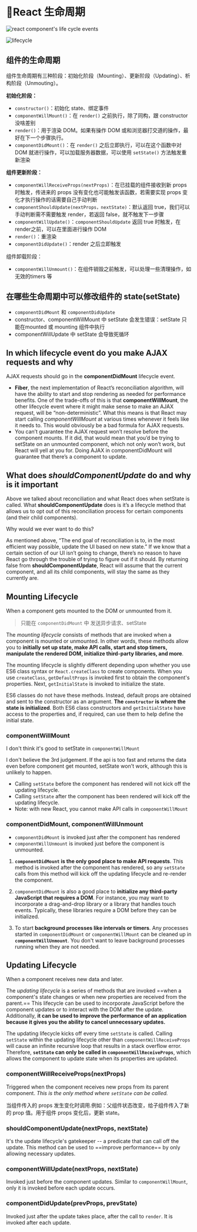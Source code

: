 # React 生命周期

![react component's life cycle events](http://i.imgur.com/3LkFtGd.png)

![lifecycle](http://images2017.cnblogs.com/blog/1106982/201708/1106982-20170811224737742-1564011484.jpg)

## 组件的生命周期

组件生命周期有三种阶段：初始化阶段（Mounting）、更新阶段（Updating）、析构阶段（Unmouting）。

**初始化阶段：**

- `constructor()`：初始化 state、绑定事件
- `componentWillMount()`：在 `render()` 之前执行，除了同构，跟 constructor 没啥差别
- `render()`：用于渲染 DOM。如果有操作 DOM 或和浏览器打交道的操作，最好在下一个步骤执行。
- `componentDidMount()`：在 `render()` 之后立即执行，可以在这个函数中对 DOM 就进行操作，可以加载服务器数据，可以使用 `setState()` 方法触发重新渲染

**组件更新阶段：**

- `componentWillReceiveProps(nextProps)`：在已挂载的组件接收到新 props 时触发，传进来的 props 没有变化也可能触发该函数，若需要实现 props 变化才执行操作的话需要自己手动判断
- `componentShouldUpdate(nextProps，nextState)`：默认返回 true，我们可以手动判断需不需要触发 render，若返回 false，就不触发下一步骤
- `componentWillUpdate()`：`componentShouldUpdate` 返回 true 时触发，在 render之前，可以在里面进行操作 DOM
- `render()`：重渲染
- `componentDidUpdate()`：render 之后立即触发

组件卸载阶段：

- `componentWillUnmount()`：在组件销毁之前触发，可以处理一些清理操作，如无效的timers 等

## 在哪些生命周期中可以修改组件的 state(setState)

- `componentDidMount` 和 `componentDidUpdate`
- constructor、componentWillMount 中 setState 会发生错误：setState 只能在mounted 或 mounting 组件中执行
- componentWillUpdate 中 setState 会导致死循环

## In which lifecycle event do you make AJAX requests and why

AJAX requests should go in the **componentDidMount** lifecycle event.

- **Fiber**, the next implementation of React’s reconciliation algorithm, will have the ability to start and stop rendering as needed for performance benefits. One of the trade-offs of this is that **componentWillMount**, the other lifecycle event where it might make sense to make an AJAX request, will be “non-deterministic”. What this means is that React may start calling *componentWillMount* at various times whenever it feels like it needs to. This would obviously be a bad formula for AJAX requests.
- You can’t guarantee the AJAX request won’t resolve before the component mounts. If it did, that would mean that you’d be trying to setState on an unmounted component, which not only won’t work, but React will yell at you for. Doing AJAX in componentDidMount will guarantee that there’s a component to update.

## What does _shouldComponentUpdate_ do and why is it important

Above we talked about reconciliation and what React does when setState is called. What **shouldComponentUpdate** does is it’s a lifecycle method that allows us to opt out of this reconciliation process for certain components (and their child components).

Why would we ever want to do this?

As mentioned above, “The end goal of reconciliation is to, in the most efficient way possible, update the UI based on new state.” If we know that a certain section of our UI isn’t going to change, there’s no reason to have React go through the trouble of trying to figure out if it should. By returning false from **shouldComponentUpdate**, React will assume that the current component, and all its child components, will stay the same as they currently are.

## Mounting Lifecycle

When a component gets mounted to the DOM or unmounted from it.

> 只能在 `componentDidMount` 中 发送异步请求、setState

The *mounting lifecycle* consists of methods that are invoked when a component is mounted or unmounted. In other words, these methods allow you to **initially set up state, make API calls, start and stop timers, manipulate the rendered DOM, initialize third-party libraries, and more**.

The mounting lifecycle is slightly different depending upon whether you use ES6 class syntax or `React.createClass` to create components. When you use `createClass`, `getDefaultProps` is invoked first to obtain the component's properties. Next, `getInitialState` is invoked to initialize the state.

ES6 classes do not have these methods. Instead, default props are obtained and sent to the constructor as an argument. **The `constructor` is where the state is initialized**. Both ES6 class constructors and `getInitialState` have access to the properties and, if required, can use them to help define the initial state.

### componentWillMount

I don't think it's good to setState in `componentWillMount`

I don't believe the 3rd judgement. If the api is too fast and returns the data even before component get mounted, setState won't work, although this is unlikely to happen.

- Calling `setState` before the component has rendered will not kick off the updating lifecycle.
- Calling `setState` after the component has been rendered will kick off the updating lifecycle.
- Note: with new React, you cannot make API calls in `componentWillMount`

### componentDidMount, componentWillUnmount

- `componentDidMount` is invoked just after the component has rendered
- `componentWillUnmount` is invoked just before the component is unmounted.

1. **`componentDidMount` is the only good place to make API requests**. This method is invoked after the component has rendered, so any `setState` calls from this method will kick off the updating lifecycle and re-render the component.

1. `componentDidMount` is also a good place to **initialize any third-party JavaScript that requires a DOM**. For instance, you may want to incorporate a drag-and-drop library or a library that handles touch events. Typically, these libraries require a DOM before they can be initialized.

1. To start **background processes like intervals or timers**. Any processes started in `componentDidMount` or `componentWillMount` can be cleaned up in **`componentWillUnmount`**. You don't want to leave background processes running when they are not needed.

## Updating Lifecycle

When a component receives new data and later.

The *updating lifecycle* is a series of methods that are invoked ==when a component's state changes or when new properties are received from the parent.== This lifecycle can be used to incorporate JavaScript before the component updates or to interact with the DOM after the update. Additionally, **it can be used to improve the performance of an application because it gives you the ability to cancel unnecessary updates.**

The updating lifecycle kicks off every time `setState` is called. Calling `setState` within the updating lifecycle other than `componentWillReceiveProps` will cause an infinite recursive loop that results in a stack overflow error. Therefore, **`setState` can only be called in `componentWillReceiveProps`**, which allows the component to update state when its properties are updated.

### componentWillReceiveProps(nextProps)

Triggered when the component receives new props from its parent component. *This is the only method where `setState` can be called.*

当组件传入的 props 发生变化时调用.例如：父组件状态改变，给子组件传入了新的 prop 值。用于组件 props 变化后，更新 state。

### shouldComponentUpdate(nextProps, nextState)

It's the update lifecycle's gatekeeper -- a predicate that can call off the update. This method can be used to ==improve performance== by only allowing necessary updates.

### componentWillUpdate(nextProps, nextState)

Invoked just before the component updates. Similar to `componentWillMount`, only it is invoked before each update occurs.

### componentDidUpdate(prevProps, prevState)

Invoked just after the update takes place, after the call to `render`. It is invoked after each update.
